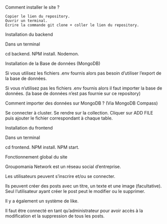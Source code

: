 Comment installer le site ?

    Copier le lien du repository.
    Ouvrir un terminal.
    Écrire la commande git clone + coller le lien du repository.


Installation du backend

Dans un terminal 

cd backend.
NPM install.
Nodemon.


Installation de la Base de données (MongoDB)

Si vous utilisez les fichiers .env fournis alors pas besoin d’utiliser l’export de la base de données.

Si vous n’utilisez pas les fichiers .env fournis alors il faut importer la base de données.
(la base de données n’est pas fournie sur ce repository)

Comment importer des données sur MongoDB ? (Via MongoDB Compass)

Se connecter à cluster.
Se rendre sur la collection.
Cliquer sur ADD FILE puis ajouter le fichier correspondant à chaque table.


Installation du frontend

Dans un terminal

cd frontend.
NPM install.
NPM start.


Fonctionnement global du site

Groupomania Network est un réseau social d’entreprise.

Les utilisateurs peuvent s’inscrire et/ou se connecter. 

Ils peuvent créer des posts avec un titre, un texte et une image (facultative). Seul l’utilisateur ayant créer le post peut le modifier ou le supprimer.

Il y a également un système de like.

Il faut être connecté en tant qu’administrateur pour avoir accès à la modification et la suppression de tous les posts.
